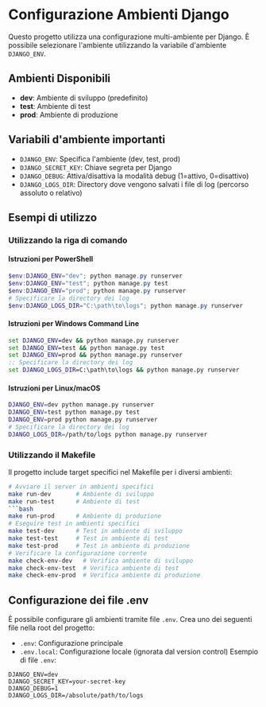 # Configurazione Ambienti Django

Questo progetto utilizza una configurazione multi-ambiente per Django. È possibile selezionare l'ambiente utilizzando la
variabile d'ambiente `DJANGO_ENV`.

## Ambienti Disponibili

- **dev**: Ambiente di sviluppo (predefinito)
- **test**: Ambiente di test
- **prod**: Ambiente di produzione

## Variabili d'ambiente importanti

- `DJANGO_ENV`: Specifica l'ambiente (dev, test, prod)
- `DJANGO_SECRET_KEY`: Chiave segreta per Django
- `DJANGO_DEBUG`: Attiva/disattiva la modalità debug (1=attivo, 0=disattivo)
- `DJANGO_LOGS_DIR`: Directory dove vengono salvati i file di log (percorso assoluto o relativo)

## Esempi di utilizzo

### Utilizzando la riga di comando

#### Istruzioni per PowerShell

```powershell
$env:DJANGO_ENV="dev"; python manage.py runserver
$env:DJANGO_ENV="test"; python manage.py test
$env:DJANGO_ENV="prod"; python manage.py runserver
# Specificare la directory dei log
$env:DJANGO_LOGS_DIR="C:\path\to\logs"; python manage.py runserver
```

#### Istruzioni per Windows Command Line

```cmd
set DJANGO_ENV=dev && python manage.py runserver
set DJANGO_ENV=test && python manage.py test
set DJANGO_ENV=prod && python manage.py runserver
:: Specificare la directory dei log
set DJANGO_LOGS_DIR=C:\path\to\logs && python manage.py runserver
```

#### Istruzioni per Linux/macOS

```bash
DJANGO_ENV=dev python manage.py runserver
DJANGO_ENV=test python manage.py test
DJANGO_ENV=prod python manage.py runserver
# Specificare la directory dei log
DJANGO_LOGS_DIR=/path/to/logs python manage.py runserver
```

### Utilizzando il Makefile

Il progetto include target specifici nel Makefile per i diversi ambienti:

````bash
# Avviare il server in ambienti specifici
make run-dev       # Ambiente di sviluppo
make run-test      # Ambiente di test
```bash
make run-prod      # Ambiente di produzione
# Eseguire test in ambienti specifici
make test-dev      # Test in ambiente di sviluppo
make test-test     # Test in ambiente di test
make test-prod     # Test in ambiente di produzione
# Verificare la configurazione corrente
make check-env-dev   # Verifica ambiente di sviluppo
make check-env-test  # Verifica ambiente di test
make check-env-prod  # Verifica ambiente di produzione
````

## Configurazione dei file .env

È possibile configurare gli ambienti tramite file `.env`. Crea uno dei seguenti file nella root del progetto:

- `.env`: Configurazione principale
- `.env.local`: Configurazione locale (ignorata dal version control) Esempio di file `.env`:

```env
DJANGO_ENV=dev
DJANGO_SECRET_KEY=your-secret-key
DJANGO_DEBUG=1
DJANGO_LOGS_DIR=/absolute/path/to/logs
```
